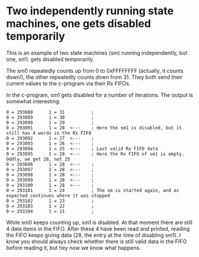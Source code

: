 # Two independently running state machines, one gets disabled temporarily

This is an example of two state machines (sm) running independently, but one, sm1, gets disabled temporarily.

The sm0 repeatedly counts up from 0 to 0xFFFFFFFF (actually, it counts down!), the other repeatedly counts down from 31. They both send their current values to the c-program via their Rx FIFOs.

In the c-program, sm1 gets disabled for a number of iterations. The output is somewhat interesting:
```
0 = 293088      1 = 31          ; 
0 = 293089      1 = 30          ; 
0 = 293090      1 = 29          ; 
0 = 293091      1 = 28  <---    ; Here the sm1 is disabled, but it still has 4 words in the Rx FIFO
0 = 293092      1 = 27  <---    ; 
0 = 293093      1 = 26  <---    ; 
0 = 293094      1 = 25  <---    ; Last valid Rx FIFO data
0 = 293095      1 = 28  <---    ; Here the Rx FIFO of sm1 is empty. Oddly, we get 28, not 25 
0 = 293096      1 = 28  <---    ; 
0 = 293097      1 = 28  <---    ; 
0 = 293098      1 = 28  <---    ; 
0 = 293099      1 = 28  <---    ; 
0 = 293100      1 = 28  <---    ; 
0 = 293101      1 = 24          ; The sm is started again, and as expected continues where it was stopped
0 = 293102      1 = 23          ; 
0 = 293103      1 = 22          ; 
0 = 293104      1 = 21          ; 
```
While sm0 keeps counting up, sm1 is disabled. At that moment there are still 4 data items in the FIFO. After these 4 have been read and printed, reading the FIFO keeps giving data (28, the entry at the time of disabling sm1). I know you should always check whether there is still valid data in the FIFO before reading it, but hey now we know what happens.
